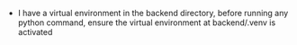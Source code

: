 - I have a virtual environment in the backend directory, before running any python command, ensure the virtual environment at backend/.venv is activated
